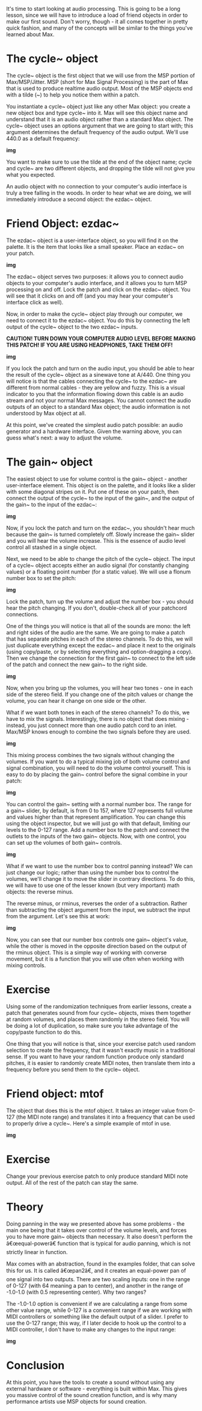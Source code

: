 It's time to start looking at audio processing. This is going to be a long lesson, since we will have to introduce a load of friend objects in order to make our first sound. Don't worry, though - it all comes together in pretty quick fashion, and many of the concepts will be similar to the things you've learned about Max.

# The cycle~ object
The cycle~ object is the first object that we will use from the MSP portion of Max/MSP/Jitter. MSP (short for Max Signal Processing) is the part of Max that is used to produce realtime audio output. Most of the MSP objects end with a tilde (~) to help you notice them within a patch.

You instantiate a cycle~ object just like any other Max object: you create a new object box and type cycle~ into it. Max will see this object name and understand that it is an audio object rather than a standard Max object. The cycle~ object uses an options argument that we are going to start with; this argument determines the default frequency of the audio output. We'll use 440.0 as a default frequency:

__img__

You want to make sure to use the tilde at the end of the object name; cycle and cycle~ are two different objects, and dropping the tilde will not give you what you expected.

An audio object with no connection to your computer's audio interface is truly a tree falling in the woods. In order to hear what we are doing, we will immediately introduce a second object: the ezdac~ object.

# Friend Object: ezdac~
The ezdac~ object is a user-interface object, so you will find it on the palette. It is the item that looks like a small speaker. Place an ezdac~ on your patch.

__img__

The ezdac~ object serves two purposes: it allows you to connect audio objects to your computer's audio interface, and it allows you to turn MSP processing on and off. Lock the patch and click on the ezdac~ object. You will see that it clicks on and off (and you may hear your computer's interface click as well).

Now, in order to make the cycle~ object play through our computer, we need to connect it to the ezdac~ object. You do this by connecting the left output of the cycle~ object to the two ezdac~ inputs.

__CAUTION! TURN DOWN YOUR COMPUTER AUDIO LEVEL BEFORE MAKING THIS PATCH! IF YOU ARE USING HEADPHONES, TAKE THEM OFF!__

__img__

If you lock the patch and turn on the audio input, you should be able to hear the result of the cycle~ object as a sinewave tone at A/440. One thing you will notice is that the cables connecting the cycle~ to the ezdac~ are different from normal cables - they are yellow and fuzzy. This is a visual indicator to you that the information flowing down this cable is an audio stream and not your normal Max messages. You cannot connect the audio outputs of an object to a standard Max object; the audio information is not understood by Max object at all.

At this point, we've created the simplest audio patch possible: an audio generator and a hardware interface. Given the warning above, you can guess what's next: a way to adjust the volume.

# The gain~ object
The easiest object to use for volume control is the gain~ object - another user-interface element. This object is on the palette, and it looks like a slider with some diagonal stripes on it. Put one of these on your patch, then connect the output of the cycle~ to the input of the gain~, and the output of the gain~ to the input of the ezdac~:

__img__

Now, if you lock the patch and turn on the ezdac~, you shouldn't hear much because the gain~ is turned completely off. Slowly increase the gain~ slider and you will hear the volume increase. This is the essence of audio level control all stashed in a single object.

Next, we need to be able to change the pitch of the cycle~ object. The input of a cycle~ object accepts either an audio signal (for constantly changing values) or a floating point number (for a static value). We will use a flonum number box to set the pitch:

__img__

Lock the patch, turn up the volume and adjust the number box - you should hear the pitch changing. If you don't, double-check all of your patchcord connections.

One of the things you will notice is that all of the sounds are mono: the left and right sides of the audio are the same. We are going to make a patch that has separate pitches in each of the stereo channels. To do this, we will just duplicate everything except the ezdac~ and place it next to the originals (using copy/paste, or by selecting everything and option-dragging a copy). Then we change the connection for the first gain~ to connect to the left side of the patch and connect the new gain~ to the right side.

__img__

Now, when you bring up the volumes, you will hear two tones - one in each side of the stereo field. If you change one of the pitch values or change the volume, you can hear it change on one side or the other.

What if we want both tones in each of the stereo channels? To do this, we have to mix the signals. Interestingly, there is no object that does mixing - instead, you just connect more than one audio patch cord to an inlet. Max/MSP knows enough to combine the two signals before they are used.

__img__

This mixing process combines the two signals without changing the volumes. If you want to do a typical mixing job of both volume control and signal combination, you will need to do the volume control yourself. This is easy to do by placing the gain~ control before the signal combine in your patch:

__img__

You can control the gain~ setting with a normal number box. The range for a gain~ slider, by default, is from 0 to 157, where 127 represents full volume and values higher than that represent amplification. You can change this using the object inspector, but we will just go with that default, limiting our levels to the 0-127 range. Add a number box to the patch and connect the outlets to the inputs of the two gain~ objects. Now, with one control, you can set up the volumes of both gain~ controls.

__img__

What if we want to use the number box to control panning instead? We can just change our logic; rather than using the number box to control the volumes, we'll change it to move the slider in contrary directions. To do this, we will have to use one of the lesser known (but very important) math objects: the reverse minus.

The reverse minus, or rminus, reverses the order of a subtraction. Rather than subtracting the object argument from the input, we subtract the input from the argument. Let's see this at work:

__img__

Now, you can see that our number box controls one gain~ object's value, while the other is moved in the opposite direction based on the output of the rminus object. This is a simple way of working with converse movement, but it is a function that you will use often when working with mixing controls.

# Exercise
Using some of the randomization techniques from earlier lessons, create a patch that generates sound from four cycle~ objects, mixes them together at random volumes, and places them randomly in the stereo field. You will be doing a lot of duplication, so make sure you take advantage of the copy/paste function to do this.

One thing that you will notice is that, since your exercise patch used random selection to create the frequency, that it wasn't exactly music in a traditional sense. If you want to have your random function produce only standard pitches, it is easier to randomly create MIDI notes, then translate them into a frequency before you send them to the cycle~ object.

# Friend object: mtof
The object that does this is the mtof object. It takes an integer value from 0-127 (the MIDI note range) and translates it into a frequency that can be used to properly drive a cycle~. Here's a simple example of mtof in use.

__img__

# Exercise
Change your previous exercise patch to only produce standard MIDI note output. All of the rest of the patch can stay the same.

# Theory
Doing panning in the way we presented above has some problems - the main one being that it takes over control of the volume levels, and forces you to have more gain~ objects than necessary. It also doesn't perform the â€œequal-powerâ€ function that is typical for audio panning, which is not strictly linear in function.

Max comes with an abstraction, found in the examples folder, that can solve this for us. It is called â€œpan2â€, and it creates an equal-power pan of one signal into two outputs. There are two scaling inputs: one in the range of 0-127 (with 64 meaning a pan to center), and another in the range of -1.0-1.0 (with 0.5 representing center). Why two ranges?

The -1.0-1.0 option is convenient if we are calculating a range from some other value range, while 0-127 is a convenient range if we are working with MIDI controllers or something like the default output of a slider. I prefer to use the 0-127 range; this way, if I later decide to hook up the control to a MIDI controller, I don't have to make any changes to the input range:

__img__

# Conclusion
At this point, you have the tools to create a sound without using any external hardware or software - everything is built within Max. This gives you massive control of the sound creation function, and is why many performance artists use MSP objects for sound creation.
